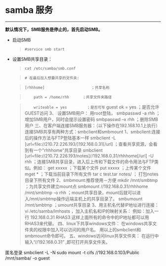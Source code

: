 # samba 服务

***

**默认情况下，SMB服务是停止的，首先启动SMB。**

- 启动SMB

    >`#service smb start`

- 设置SMB共享目录：

    >`cat /etc/samba/smb.conf`

    >`# 在最后加入想要共享的文件夹:`

    >`[rhhhome]                     ；共享名称`

    >`    path = /home/rhh      ；共享文件夹路径`

    >`    writeable = yes         ；是否可写`
        guest ok = yes          ；是否允许GUEST访问
3、  设置SMB用户：
用root登陆，
smbpasswd -a rhh ；增加SMB用户，同时会提示设置密码
smbpasswd –x rhh ；删除SMB用户
三、在客户端连接SMB服务器：（以下操作在192.168.10.1上执行）
连接SMB共享有两种方式：smbclient和smbmount
1、smbclient:连接后的操作方法与FTP登陆基本一样
   smbclient -L  
[url=file://210.72.226.193/]192.168.0.31[/url]
       ；查看共享资源，会看到有一个"rhhhome"共享目录
   smbclient
[url=file://210.72.226.193/notes]//192.168.0.31/rhhhome[/url]
-U rhh  ；连接SMB共享目录，进入后上传和下载文件的命令用法与FTP类似。例如：
  get xxxxx    ；下载某个文件
  put xxxxx    ；上传某个文件
   mget *         ；下载当前目录下所有文件
   tar c test.tar notes/  ； 打包notes目录下所有文件
2、smbmount:推荐使用－方便
   mkdir /mnt/smbtmp  ；为共享文件建立mount点
   smbmount //192.168.0.31/rhhhome  /mnt/smbtmp -o rhh  ；mount共享目录，mount后就可以进入/mnt/smbtmp操作远端主机上的共享目录了。
smbumount /mnt/smbtmp  ；umount共享目录
3、用主机名代替IP地址进行连接：
   vi /etc/samba/lmhosts  ，加入主机名和IP的映射关系：
  例如：加入一行 192.168.0.31   RHAS3
   这样上面所有的命令中的IP地址都可以用RHAS3来代替。
四、linux下共享windows文件：
     在windows共享文件夹的权限中加入可以访问的用户名。 用以上的smbclient和smbmount命令即可。
五、windows访问linux共享文件夹：
在运行中输入“//192.168.0.31” ,即可打开共享文件夹。

匿名登录
smbclient -L <ip> -N
sudo mount -t cifs //192.168.0.103/Public /mnt/samba/ -o guest
